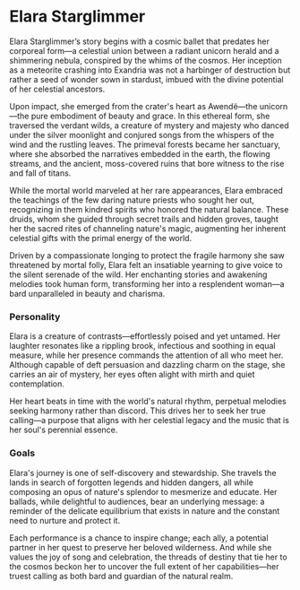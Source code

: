 # Elara Starglimmer

<span class="dropcap">Elara Starglimmer’s story</span>
begins with a cosmic ballet that predates her corporeal form—a celestial union between a radiant unicorn herald and a shimmering nebula, conspired by the whims of the cosmos. Her inception as a meteorite crashing into Exandria was not a harbinger of destruction but rather a seed of wonder sown in stardust, imbued with the divine potential of her celestial ancestors.

Upon impact, she emerged from the crater's heart as Awendë—the unicorn—the pure embodiment of beauty and grace. In this ethereal form, she traversed the verdant wilds, a creature of mystery and majesty who danced under the silver moonlight and conjured songs from the whispers of the wind and the rustling leaves. The primeval forests became her sanctuary, where she absorbed the narratives embedded in the earth, the flowing streams, and the ancient, moss-covered ruins that bore witness to the rise and fall of titans.

While the mortal world marveled at her rare appearances, Elara embraced the teachings of the few daring nature priests who sought her out, recognizing in them kindred spirits who honored the natural balance. These druids, whom she guided through secret trails and hidden groves, taught her the sacred rites of channeling nature's magic, augmenting her inherent celestial gifts with the primal energy of the world.

Driven by a compassionate longing to protect the fragile harmony she saw threatened by mortal folly, Elara felt an insatiable yearning to give voice to the silent serenade of the wild. Her enchanting stories and awakening melodies took human form, transforming her into a resplendent woman—a bard unparalleled in beauty and charisma.

### Personality

Elara is a creature of contrasts—effortlessly poised and yet untamed. Her laughter resonates like a rippling brook, infectious and soothing in equal measure, while her presence commands the attention of all who meet her. Although capable of deft persuasion and dazzling charm on the stage, she carries an air of mystery, her eyes often alight with mirth and quiet contemplation.

Her heart beats in time with the world's natural rhythm, perpetual melodies seeking harmony rather than discord. This drives her to seek her true calling—a purpose that aligns with her celestial legacy and the music that is her soul's perennial essence.

### Goals

Elara's journey is one of self-discovery and stewardship. She travels the lands in search of forgotten legends and hidden dangers, all while composing an opus of nature's splendor to mesmerize and educate. Her ballads, while delightful to audiences, bear an underlying message: a reminder of the delicate equilibrium that exists in nature and the constant need to nurture and protect it.

Each performance is a chance to inspire change; each ally, a potential partner in her quest to preserve her beloved wilderness. And while she values the joy of song and celebration, the threads of destiny that tie her to the cosmos beckon her to uncover the full extent of her capabilities—her truest calling as both bard and guardian of the natural realm.
